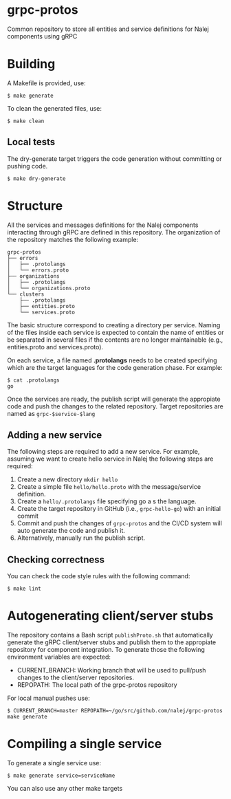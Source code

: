 # grpc-protos
Common repository to store all entities and service definitions for Nalej components using gRPC

# Building

A Makefile is provided, use:

```
$ make generate
```

To clean the generated files, use:

```
$ make clean
```

## Local tests

The dry-generate target triggers the code generation without committing or pushing code.

```
$ make dry-generate
```

# Structure

All the services and messages definitions for the Nalej components interacting through gRPC are defined in this repository. The organization of the repository matches the following example:

```
grpc-protos
├── errors
│   ├── .protolangs
│   └── errors.proto
├── organizations
│   ├── .protolangs
│   └── organizations.proto
└── clusters
    ├── .protolangs
    ├── entities.proto
    └── services.proto
```

The basic structure correspond to creating a directory per service. Naming of the files inside each service is expected to contain the name of entities or be separated in several files if the contents are no longer maintainable (e.g., entities.proto and services.proto).

On each service, a file named **.protolangs** needs to be created specifying which are the target languages for the code generation phase. For example:

```
$ cat .protolangs
go
```

Once the services are ready, the publish script will generate the appropiate code and push the changes to the related repository. Target repositories are named as `grpc-$service-$lang`

## Adding a new service

The following steps are required to add a new service. For example, assuming we want to create hello service in Nalej the following steps are required:

1. Create a new directory `mkdir hello`
2. Create a simple file `hello/hello.proto` with the message/service definition.
3. Create a `hello/.protolangs` file specifying go a s the language.
4. Create the target repository in GitHub (i.e., `grpc-hello-go`) with an initial commit
5. Commit and push the changes of `grpc-protos` and the CI/CD system will auto generate the code and publish it.
6. Alternatively, manually run the publish script.

## Checking correctness

You can check the code style rules with the following command:

```
$ make lint
```

# Autogenerating client/server stubs

The repository contains a Bash script `publishProto.sh` that automatically generate the gRPC client/server stubs and publish them to the appropiate repository for component integration. To generate those the following environment variables are expected:

* CURRENT_BRANCH: Working branch that will be used to pull/push changes to the client/server repositories.
* REPOPATH: The local path of the grpc-protos repository

For local manual pushes use:

```
$ CURRENT_BRANCH=master REPOPATH=~/go/src/github.com/nalej/grpc-protos make generate
```

# Compiling a single service

To generate a single service use:

```
$ make generate service=serviceName
```

You can also use any other make targets